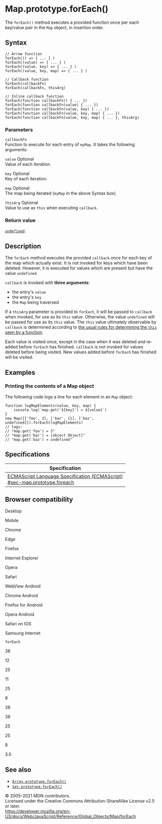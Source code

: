 Map.prototype.forEach()
=======================

The `forEach()` method executes a provided function once per each key/value pair in the `Map` object, in insertion order.

Syntax
------

    // Arrow function
    forEach(() => { ... } )
    forEach((value) => { ... } )
    forEach((value, key) => { ... } )
    forEach((value, key, map) => { ... } )

    // Callback function
    forEach(callbackFn)
    forEach(callbackFn, thisArg)

    // Inline callback function
    forEach(function callbackFn() { ... })
    forEach(function callbackFn(value) { ... })
    forEach(function callbackFn(value, key) { ... })
    forEach(function callbackFn(value, key, map) { ... })
    forEach(function callbackFn(value, key, map) { ... }, thisArg)

### Parameters

`callbackFn`  
Function to execute for each entry of `myMap`. It takes the following arguments:

 `value` <span class="badge inline optional">Optional</span>   
Value of each iteration.

 `key` <span class="badge inline optional">Optional</span>   
Key of each iteration.

 `map` <span class="badge inline optional">Optional</span>   
The map being iterated (`myMap` in the above Syntax box).

 `thisArg` <span class="badge inline optional">Optional</span>   
Value to use as `this` when executing `callback`.

### Return value

[`undefined`](../undefined).

Description
-----------

The `forEach` method executes the provided `callback` once for each key of the map which actually exist. It is not invoked for keys which have been deleted. However, it is executed for values which are present but have the value `undefined`.

`callback` is invoked with **three arguments**:

-   the entry's `value`
-   the entry's `key`
-   the `Map` being traversed

If a `thisArg` parameter is provided to `forEach`, it will be passed to `callback` when invoked, for use as its `this` value. Otherwise, the value `undefined` will be passed for use as its `this` value. The `this` value ultimately observable by `callback` is determined according to [the usual rules for determining the `this` seen by a function](../../operators/this).

Each value is visited once, except in the case when it was deleted and re-added before `forEach` has finished. `callback` is not invoked for values deleted before being visited. New values added before `forEach` has finished will be visited.

Examples
--------

### Printing the contents of a Map object

The following code logs a line for each element in an `Map` object:

    function logMapElements(value, key, map) {
        console.log(`map.get('${key}') = ${value}`)
    }
    new Map([['foo', 3], ['bar', {}], ['baz', undefined]]).forEach(logMapElements)
    // logs:
    // "map.get('foo') = 3"
    // "map.get('bar') = [object Object]"
    // "map.get('baz') = undefined"

Specifications
--------------

<table><thead><tr class="header"><th>Specification</th></tr></thead><tbody><tr class="odd"><td><a href="https://tc39.es/ecma262/#sec-map.prototype.foreach">ECMAScript Language Specification (ECMAScript)<br />
<span class="small">#sec-map.prototype.foreach</span></a></td></tr></tbody></table>

Browser compatibility
---------------------

Desktop

Mobile

Chrome

Edge

Firefox

Internet Explorer

Opera

Safari

WebView Android

Chrome Android

Firefox for Android

Opera Android

Safari on IOS

Samsung Internet

`forEach`

38

12

25

11

25

8

38

38

25

25

8

3.0

See also
--------

-   [`Array.prototype.forEach()`](../array/foreach)
-   [`Set.prototype.forEach()`](../set/foreach)

© 2005–2021 MDN contributors.  
Licensed under the Creative Commons Attribution-ShareAlike License v2.5 or later.  
<a href="https://developer.mozilla.org/en-US/docs/Web/JavaScript/Reference/Global_Objects/Map/forEach" class="_attribution-link">https://developer.mozilla.org/en-US/docs/Web/JavaScript/Reference/Global_Objects/Map/forEach</a>
